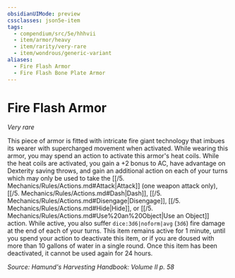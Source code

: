 ```yaml
---
obsidianUIMode: preview
cssclasses: json5e-item
tags:
  - compendium/src/5e/hhhvii
  - item/armor/heavy
  - item/rarity/very-rare
  - item/wondrous/generic-variant
aliases:
  - Fire Flash Armor
  - Fire Flash Bone Plate Armor
---
```

# Fire Flash Armor
*Very rare*  


This piece of armor is fitted with intricate fire giant technology that imbues its wearer with supercharged movement when activated. While wearing this armor, you may spend an action to activate this armor's heat coils. While the heat coils are activated, you gain a +2 bonus to AC, have advantage on Dexterity saving throws, and gain an additional action on each of your turns which may only be used to take the [[/5. Mechanics/Rules/Actions.md#Attack\|Attack]] (one weapon attack only), [[/5. Mechanics/Rules/Actions.md#Dash\|Dash]], [[/5. Mechanics/Rules/Actions.md#Disengage\|Disengage]], [[/5. Mechanics/Rules/Actions.md#Hide\|Hide]], or [[/5. Mechanics/Rules/Actions.md#Use%20an%20Object\|Use an Object]] action. While active, you also suffer `dice:3d6|noform|avg` (`3d6`) fire damage at the end of each of your turns. This item remains active for 1 minute, until you spend your action to deactivate this item, or if you are doused with more than 10 gallons of water in a single round. Once this item has been deactivated, it cannot be used again for 24 hours.

*Source: Hamund's Harvesting Handbook: Volume II p. 58*
